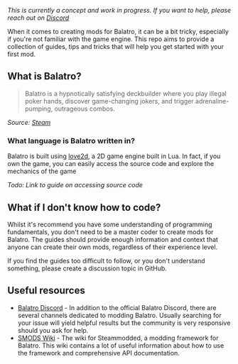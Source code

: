 *This is currently a concept and work in progress. If you want to help, please reach out on [Discord](http://discordapp.com/users/136893190677463040)*

When it comes to creating mods for Balatro, it can be a bit tricky, especially if you're not familiar with the game engine. This repo aims to provide a collection of guides, tips and tricks that will help you get started with your first mod.

## What is Balatro?

> Balatro is a hypnotically satisfying deckbuilder where you play illegal poker hands, discover game-changing jokers, and trigger adrenaline-pumping, outrageous combos.

*Source: [Steam](https://store.steampowered.com/app/2379780/Balatro/)*

### What language is Balatro written in?

Balatro is built using [love2d](https://love2d.org/), a 2D game engine built in Lua. In fact, if you own the game, you can easily access the source code and explore the mechanics of the game 

*Todo: Link to guide on accessing source code*

## What if I don't know how to code?

Whilst it's recommend you have some understanding of programming fundamentals, you don't need to be a master coder to create mods for Balatro. The guides should provide enough information and context that anyone can create their own mods, regardless of their experience level.

If you find the guides too difficult to follow, or you don't understand something, please create a discussion topic in GitHub.

## Useful resources

- [Balatro Discord](https://discord.com/invite/balatro) - In addition to the official Balatro Discord, there are several channels dedicated to modding Balatro. Usually searching for your issue will yield helpful results but the community is very responsive should you ask for help.
- [SMODS Wiki](https://github.com/Steamodded/smods/wiki) - The wiki for Steammodded, a modding framework for Balatro. This wiki contains a lot of useful information about how to use the framework and comprehensive API documentation.